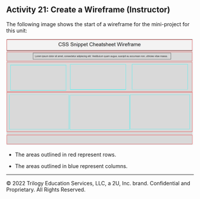 ## Activity 21: Create a Wireframe (Instructor)

The following image shows the start of a wireframe for the mini-project for this unit:

![Example of an unfinished wireframe with its row and columns highlighted.](./assets/Images/01-unfinished-wireframe.png)

* The areas outlined in red represent rows.

* The areas outlined in blue represent columns.

---
© 2022 Trilogy Education Services, LLC, a 2U, Inc. brand. Confidential and Proprietary. All Rights Reserved.
